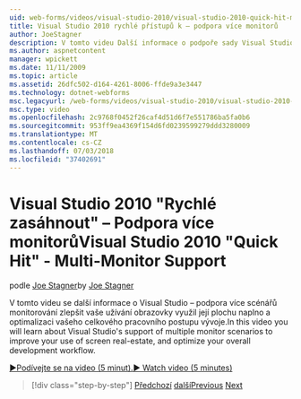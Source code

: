 ```yaml
---
uid: web-forms/videos/visual-studio-2010/visual-studio-2010-quick-hit-multi-monitor-support
title: Visual Studio 2010 rychlé přístupů k – podpora více monitorů
author: JoeStagner
description: V tomto videu Další informace o podpoře sady Visual Studio zlepšit vaše užívání obrazovky využil její plochu naplno více scénářů monitorování a optimalizace celkových...
ms.author: aspnetcontent
manager: wpickett
ms.date: 11/11/2009
ms.topic: article
ms.assetid: 26dfc502-d164-4261-8006-ffde9a3e3447
ms.technology: dotnet-webforms
msc.legacyurl: /web-forms/videos/visual-studio-2010/visual-studio-2010-quick-hit-multi-monitor-support
msc.type: video
ms.openlocfilehash: 2c9768f0452f26caf4d51d6f7e551786ba5fa0b6
ms.sourcegitcommit: 953ff9ea4369f154d6fd0239599279ddd3280009
ms.translationtype: MT
ms.contentlocale: cs-CZ
ms.lasthandoff: 07/03/2018
ms.locfileid: "37402691"
---
```

<a name="visual-studio-2010-quick-hit---multi-monitor-support"></a><span data-ttu-id="a05a5-103">Visual Studio 2010 "Rychlé zasáhnout" – Podpora více monitorů</span><span class="sxs-lookup"><span data-stu-id="a05a5-103">Visual Studio 2010 "Quick Hit" - Multi-Monitor Support</span></span>
====================
<span data-ttu-id="a05a5-104">podle [Joe Stagner](https://github.com/JoeStagner)</span><span class="sxs-lookup"><span data-stu-id="a05a5-104">by [Joe Stagner](https://github.com/JoeStagner)</span></span>

<span data-ttu-id="a05a5-105">V tomto videu se další informace o Visual Studio – podpora více scénářů monitorování zlepšit vaše užívání obrazovky využil její plochu naplno a optimalizaci vašeho celkového pracovního postupu vývoje.</span><span class="sxs-lookup"><span data-stu-id="a05a5-105">In this video you will learn about Visual Studio's support of multiple monitor scenarios to improve your use of screen real-estate, and optimize your overall development workflow.</span></span> 

[<span data-ttu-id="a05a5-106">&#9654;Podívejte se na video (5 minut).</span><span class="sxs-lookup"><span data-stu-id="a05a5-106">&#9654; Watch video (5 minutes)</span></span>](https://channel9.msdn.com/Blogs/ASP-NET-Site-Videos/visual-studio-2010-quick-hit-multi-monitor-support)

> [!div class="step-by-step"]
> <span data-ttu-id="a05a5-107">[Předchozí](visual-studio-2010-quick-hit-intellisense-smart-lists.md)
> [další](visual-studio-2010-quick-hit-new-web-project-template.md)</span><span class="sxs-lookup"><span data-stu-id="a05a5-107">[Previous](visual-studio-2010-quick-hit-intellisense-smart-lists.md)
[Next](visual-studio-2010-quick-hit-new-web-project-template.md)</span></span>
